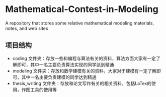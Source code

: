 # Mathematical-Contest-in-Modeling
A repository that stores some relative mathematical modeling materials, notes, and web sites

## 项目结构

- coding 文件夹：存放一些和编程与算法有关的资料，算法方面大家有一定了解即可，其中一名主要负责算法实现的同学达到精通
- modeling 文件夹：存放和数学建模有关的资料，大家对于建模有一定了解即可，其中一名主要负责建模的同学达到精通
- thesis_writing 文件夹：存放和论文写作有关的相关资料，包括LaTex的使用，作图工具的使用等


